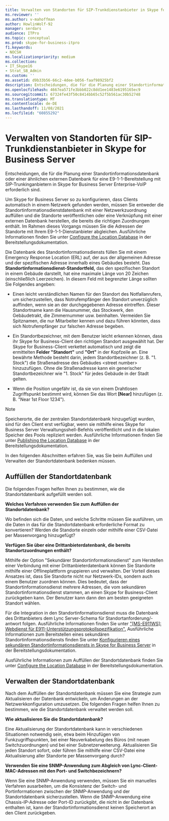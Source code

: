 ```yaml
---
title: Verwalten von Standorten für SIP-Trunkdienstanbieter in Skype for Business Server
ms.reviewer: ''
ms.author: v-mahoffman
author: HowlinWolf-92
manager: serdars
audience: ITPro
ms.topic: conceptual
ms.prod: skype-for-business-itpro
f1.keywords:
- NOCSH
ms.localizationpriority: medium
ms.collection:
- IT_Skype16
- Strat_SB_Admin
ms.custom: ''
ms.assetid: d9b33b56-66c2-4dee-b056-faaf98925bf2
description: Entscheidungen, die für die Planung einer Standortinformationsdatenbank oder einer ähnlichen externen Datenbank für eine E9-1-1-Bereitstellung mit SIP-Trunkinganbietern in Skype for Business Server Enterprise-VoIP erforderlich sind.
ms.openlocfilehash: 4667ea571fe3bbb022c8dd1ee1483e6195165ec9
ms.sourcegitcommit: 67324fe43f50c8414bb65c52f5b561ac30b52748
ms.translationtype: MT
ms.contentlocale: de-DE
ms.lasthandoff: 11/08/2021
ms.locfileid: "60855292"
---
```

# <a name="manage-locations-for-sip-trunk-service-providers-in-skype-for-business-server"></a>Verwalten von Standorten für SIP-Trunkdienstanbieter in Skype for Business Server

Entscheidungen, die für die Planung einer Standortinformationsdatenbank oder einer ähnlichen externen Datenbank für eine E9-1-1-Bereitstellung mit SIP-Trunkinganbietern in Skype for Business Server Enterprise-VoIP erforderlich sind.

Um Skype for Business Server so zu konfigurieren, dass Clients automatisch in einem Netzwerk gefunden werden, müssen Sie entweder die Standortinformationsdienstdatenbank mit einer Netzwerkzuordnung auffüllen und die Standorte veröffentlichen oder eine Verknüpfung mit einer externen Datenbank herstellen, die bereits die richtigen Zuordnungen enthält. Im Rahmen dieses Vorgangs müssen Sie die Adressen der Standorte mit Ihrem E9-1-1-Dienstanbieter abgleichen. Ausführliche Informationen finden Sie unter [Configure the Location Database](/previous-versions/office/lync-server-2013/lync-server-2013-configure-the-location-database) in der Bereitstellungsdokumentation.

Die Datenbank des Standortinformationsdiensts füllen Sie mit einem Emergency Response Location (ERL) auf, der aus der allgemeinen Adresse und der spezifischen Adresse innerhalb eines Gebäudes besteht. Das **Standortinformationsdienst-Standortfeld,** das den spezifischen Standort in einem Gebäude darstellt, hat eine maximale Länge von 20 Zeichen (einschließlich Leerzeichen). In diesem Feld mit begrenzter Länge sollten Sie Folgendes angeben:

- Einen leicht verständlichen Namen für den Standort des Notfallanrufers, um sicherzustellen, dass Notrufempfänger den Standort unverzüglich auffinden, wenn sie an der durchgegebenen Adresse eintreffen. Dieser Standortname kann die Hausnummer, das Stockwerk, den Gebäudetrakt, die Zimmernummer usw. beinhalten. Vermeiden Sie Spitznamen, die nur Mitarbeiter kennen und dazu führen könnten, dass sich Notrufempfänger zur falschen Adresse begeben.

- Ein Standortbezeichner, mit dem Benutzer leicht erkennen können, dass ihr Skype for Business-Client den richtigen Standort ausgewählt hat. Der Skype for Business-Client verkettet automatisch und zeigt die ermittelten **Felder "Standort"** und **"Ort"** in der Kopfzeile an. Eine bewährte Methode besteht darin, jedem Standortbezeichner (z. B. "1. Stock") die Straßenadresse des Gebäudes \<street number> hinzuzufügen. Ohne die Straßenadresse kann ein generischer Standortbezeichner wie "1. Stock" für jedes Gebäude in der Stadt gelten.

- Wenn die Position ungefähr ist, da sie von einem Drahtlosen Zugriffspunkt bestimmt wird, können Sie das Wort **[Near]** hinzufügen (z. B. "Near 1st Floor 1234").

> [!NOTE]
> Speicherorte, die der zentralen Standortdatenbank hinzugefügt wurden, sind für den Client erst verfügbar, wenn sie mithilfe eines Skype for Business Server Verwaltungsshell-Befehls veröffentlicht und in die lokalen Speicher des Pools repliziert werden. Ausführliche Informationen finden Sie unter [Publishing the Location Database](/previous-versions/office/lync-server-2013/lync-server-2013-publish-the-location-database) in der Bereitstellungsdokumentation.

In den folgenden Abschnitten erfahren Sie, was Sie beim Auffüllen und Verwalten der Standortdatenbank bedenken müssen.

## <a name="populating-the-location-database"></a>Auffüllen der Standortdatenbank

Die folgenden Fragen helfen Ihnen zu bestimmen, wie die Standortdatenbank aufgefüllt werden soll.

 **Welches Verfahren verwenden Sie zum Auffüllen der Standortdatenbank?**

Wo befinden sich die Daten, und welche Schritte müssen Sie ausführen, um die Daten in das für die Standortdatenbank erforderliche Format zu konvertieren? Werden die Standorte einzeln oder mithilfe einer CSV-Datei per Massenvorgang hinzugefügt?

 **Verfügen Sie über eine Drittanbieterdatenbank, die bereits Standortzuordnungen enthält?**

Mithilfe der Option "Sekundärer Standortinformationsdienst" zum Herstellen einer Verbindung mit einer Drittanbieterdatenbank können Sie Standorte mithilfe einer Offlineplattform gruppieren und verwalten. Der Vorteil dieses Ansatzes ist, dass Sie Standorte nicht nur Netzwerk-IDs, sondern auch einem Benutzer zuordnen können. Dies bedeutet, dass der Standortinformationsdienst mehrere Adressen, die vom sekundären Standortinformationsdienst stammen, an einen Skype for Business-Client zurückgeben kann. Der Benutzer kann dann den am besten geeigneten Standort wählen.

Für die Integration in den Standortinformationsdienst muss die Datenbank des Drittanbieters dem Lync Server-Schema für Standortanforderung/-antwort folgen. Ausführliche Informationen finden Sie unter ["[MS-E911WS]: Webdienst für E911-Unterstützungsprotokollspezifikation".](/openspecs/office_protocols/ms-e911ws/ab5d7449-2c15-434b-bf65-fdf38b8ffabd) Ausführliche Informationen zum Bereitstellen eines sekundären Standortinformationsdiensts finden Sie unter [Konfigurieren eines sekundären Standortinformationsdiensts in Skype for Business Server](../../deploy/deploy-enterprise-voice/secondary-location-information-service.md) in der Bereitstellungsdokumentation.

Ausführliche Informationen zum Auffüllen der Standortdatenbank finden Sie unter [Configure the Location Database](/previous-versions/office/lync-server-2013/lync-server-2013-configure-the-location-database) in der Bereitstellungsdokumentation.

## <a name="maintaining-the-location-database"></a>Verwalten der Standortdatenbank

Nach dem Auffüllen der Standortdatenbank müssen Sie eine Strategie zum Aktualisieren der Datenbank entwickeln, um Änderungen an der Netzwerkkonfiguration umzusetzen. Die folgenden Fragen helfen Ihnen zu bestimmen, wie die Standortdatenbank verwaltet werden soll.

 **Wie aktualisieren Sie die Standortdatenbank?**

Eine Aktualisierung der Standortdatenbank kann in verschiedenen Situationen notwendig sein, etwa beim Hinzufügen von Funkzugriffspunkten, bei einer Neuverkabelung des Büros (mit neuen Switchzuordnungen) und bei einer Subnetzerweiterung. Aktualisieren Sie jeden Standort sofort, oder führen Sie mithilfe einer CSV-Datei eine Aktualisierung aller Standorte per Massenvorgang durch?

 **Verwenden Sie eine SNMP-Anwendung zum Abgleich von Lync-Client-MAC-Adressen mit den Port- und Switchbezeichnern?**

Wenn Sie eine SNMP-Anwendung verwenden, müssen Sie ein manuelles Verfahren ausarbeiten, um die Konsistenz der Switch- und Portinformationen zwischen der SNMP-Anwendung und der Standortdatenbank sicherzustellen. Wenn die SNMP-Anwendung eine Chassis-IP-Adresse oder Port-ID zurückgibt, die nicht in der Datenbank enthalten ist, kann der Standortinformationsdienst keinen Speicherort an den Client zurückgeben.